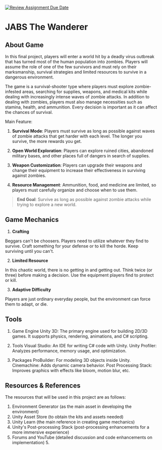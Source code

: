 [![Review Assignment Due Date](https://classroom.github.com/assets/deadline-readme-button-22041afd0340ce965d47ae6ef1cefeee28c7c493a6346c4f15d667ab976d596c.svg)](https://classroom.github.com/a/ZUtYscbQ)

# JABS The Wanderer

## About Game

In this final project, players will enter a world hit by a deadly virus outbreak that has turned most of the human population into zombies. Players will assume the role of one of the few survivors and must rely on their marksmanship, survival strategies and limited resources to survive in a dangerous environment.

The game is a survival-shooter type where players must explore zombie-infested areas, searching for supplies, weapons, and medical kits while dealing with increasingly intense waves of zombie attacks. In addition to dealing with zombies, players must also manage necessities such as stamina, health, and ammunition. Every decision is important as it can affect the chances of survival.


Main Feature:

1. **Survival Mode**: Players must survive as long as possible against waves of zombie attacks that get harder with each level. The longer you survive, the more rewards you get.

2. **Open World Exploration**: Players can explore ruined cities, abandoned military bases, and other places full of dangers in search of supplies.

3. **Weapon Customization**: Players can upgrade their weapons and change their equipment to increase their effectiveness in surviving against zombies.

4. **Resource Management**: Ammunition, food, and medicine are limited, so players must carefully organize and choose when to use them.

> **End Goal**: Survive as long as possible against zombie attacks while trying to explore a new world.

## Game Mechanics

1. **Crafting**

Beggars can't be choosers. Players need to utilize whatever they find to survive. Craft something for your defense or to kill the horde. Keep surviving until you can't.

2. **Limited Resource**
   
In this chaotic world, there is no getting in and getting out. Think twice (or three) before making a decision. Use the equipment players find to protect or kill.

3. **Adaptive Difficulty**
   
Players are just ordinary everyday people, but the environment can force them to adapt, or die.

## Tools

1. Game Engine
Unity 3D: The primary engine used for building 2D/3D games. It supports physics, rendering, animations, and C# scripting.

2. Tools
Visual Studio: An IDE for writing C# code with Unity.
Unity Profiler: Analyzes performance, memory usage, and optimization.

3. Packages
ProBuilder: For modeling 3D objects inside Unity.
Cinemachine: Adds dynamic camera behavior.
Post Processing Stack: Improves graphics with effects like bloom, motion blur, etc.

## Resources & References

The resources that will be used in this project are as follows:

1. Environment Generator (as the main asset in developing the environment)
2. Unity Asset Store (to obtain the kits and assets needed)
3. Unity Learn (the main reference in creating game mechanics)
4. Unity's Post-processing Stack (post-processing enhancements for a more immersive experience)
5. Forums and YouTube (detailed discussion and code enhancements on implementation) 5.
